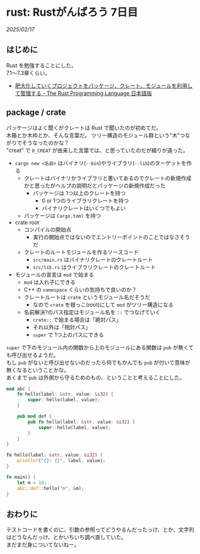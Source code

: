 # rust: Rustがんばろう 7日目

_2025/02/17_

## はじめに

Rust を勉強することにした。  
7.1～7.3章くらい。

* [肥大化していくプロジェクトをパッケージ、クレート、モジュールを利用して管理する - The Rust Programming Language 日本語版](https://doc.rust-jp.rs/book-ja/ch07-00-managing-growing-projects-with-packages-crates-and-modules.html)

## package / crate

パッケージはよく聞くがクレートは Rust で聞いたのが初めてだ。  
木箱とか木枠とか、そんな言葉だ。
ツリー構造のモジュール群という"木"つながりでそうなったのかな？  
"creat" で `O_CREAT` が由来した言葉では、と思っていたのだが綴りが違った。

* `cargo new <名前>` はバイナリ(`--bin`)やライブラリ(`--lib`)のターゲットを作る
  * クレートはバイナリかライブラリと書いてあるのでクレートの新規作成かと思ったがヘルプの説明だとパッケージの新規作成だった
    * パッケージは 1つ以上のクレートを持つ
      * 0 or 1つのライブラリクレートを持つ
      * バイナリクレートはいくつでもよい
  * パッケージは `Cargo.toml` を持つ
* crate root
  * コンパイルの開始点
    * 実行の開始点ではないのでエントリーポイントのことではなさそうだ
  * クレートのルートモジュールを作るソースコード
    * `src/main.rs` はバイナリクレートのクレートルート
    * `src/lib.rs` はライブラリクレートのクレートルート
* モジュールの宣言は `mod` で始まる
  * `mod` は入れ子にできる
  * C++ の `namespace` くらいの気持ちで良いのか？
  * クレートルートは `crate` というモジュール名だそうだ
    * なので `crate` を根っこ(root)にして `mod` がツリー構造になる
  * 名前解決?のパス指定はモジュール名を `::` でつなげていく
    * `crate::` で始まる場合は「絶対パス」
    * それ以外は「相対パス」
    * `super` で 1つ上のパスにできる

`super` で下のモジュール内の関数から上のモジュールにある関数は `pub` が無くても呼び出せるようだ。  
もし `pub` がないと呼び出せないのだったら何でもかんでも `pub` が付いて意味が無くなるということかな。  
あくまで `pub` は外側から守るためのもの、ということと考えることにした。

```rust
mod abc {
    fn hello(label: &str, value: &i32) {
        super::hello(label, value);
    }

    pub mod def {
        pub fn hello(label: &str, value: &i32) {
            super::hello(label, value);
        }
    }
}

fn hello(label: &str, value: &i32) {
    println!("{}: {}", label, value);
}

fn main() {
    let m = 10;
    abc::def::hello("m", &m);
}
```

## おわりに

テストコードを書くのに、引数の参照ってどうやるんだったっけ、とか、文字列はどうなんだっけ、とかいちいち調べ直していた。  
まだまだ身についてないねー。
